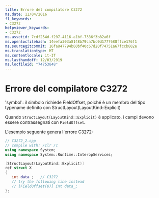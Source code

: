 ```yaml
---
title: Errore del compilatore C3272
ms.date: 11/04/2016
f1_keywords:
- C3272
helpviewer_keywords:
- C3272
ms.assetid: 7cdf254d-f207-4116-a1bf-7386f3b82a6f
ms.openlocfilehash: 14eefa303a8148b79ca7bc0d1777688ffce176f1
ms.sourcegitcommit: 16fa847794b60bf40c67d20f74751a67fccb602e
ms.translationtype: MT
ms.contentlocale: it-IT
ms.lasthandoff: 12/03/2019
ms.locfileid: "74753848"
---
```

# <a name="compiler-error-c3272"></a>Errore del compilatore C3272

'symbol': il simbolo richiede FieldOffset, poiché è un membro del tipo typename definito con StructLayout(LayoutKind::Explicit)

Quando `StructLayout(LayoutKind::Explicit)` è applicato, i campi devono essere contrassegnati con `FieldOffset`.

L'esempio seguente genera l'errore C3272:

```cpp
// C3272_2.cpp
// compile with: /clr /c
using namespace System;
using namespace System::Runtime::InteropServices;

[StructLayout(LayoutKind::Explicit)]
ref struct X
{
   int data_;   // C3272
   // try the following line instead
   // [FieldOffset(0)] int data_;
};
```
